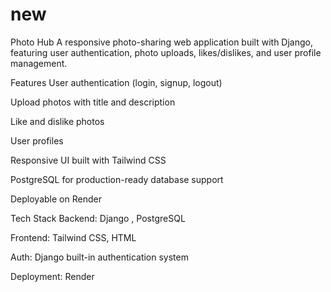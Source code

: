 # new
Photo Hub
A responsive photo-sharing web application built with Django, featuring user authentication, photo uploads, likes/dislikes, and user profile management.

 Features
 User authentication (login, signup, logout)

Upload photos with title and description

Like and dislike photos

User profiles

Responsive UI built with Tailwind CSS

PostgreSQL for production-ready database support

Deployable on Render

Tech Stack
Backend: Django , PostgreSQL

Frontend: Tailwind CSS, HTML

Auth: Django built-in authentication system

Deployment: Render

